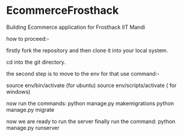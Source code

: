 # EcommerceFrosthack
Building Ecommerce application for Frosthack IIT Mandi


how to proceed:-

firstly fork the repository and then clone it into your local system.

cd into the git directory.

the second step is to move to the env for that use command:-

source env/bin/activate (for ubuntu)
source env/scripts/activate ( for windows)

now run the commands:
    python manage.py makemigrations
    python manage.py migrate

now we are ready to run the server finally run the command:
    python manage.py runserver
    
